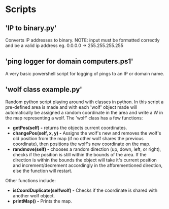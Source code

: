 # Scripts
## 'IP to binary.py'
Converts IP addresses to binary.
NOTE: input must be formatted correctly and be a valid ip address eg. 0.0.0.0 -> 255.255.255.255

## 'ping logger for domain computers.ps1'
A very basic powershell script for logging of pings to an IP or domain name.

## 'wolf class example.py'
Random python script playing around with classes in python. In this script a pre-defined area is made and with each 'wolf' object made will automatically be assigned a random coordinate in the area and write a W in the map representing a wolf. The 'wolf' class has a few functions:
* **getPos(self) -** returns the objects current coordinates.
* **changePos(self, x, y) -** Assigns the wolf's new and removes the wolf's old position from the map (if no other wolf shares the previous coordinate), then positions the wolf's new coordinate on the map.
* **randmove(self) -** chooses a random direction (up, down, left, or right), checks if the position is still within the bounds of the area. If the direction is within the bounds the object will take it's current position and increment/decrement accordingly in the afforementioned direction, else the function will restart.

Other functions include:
* **isCoordDuplicate(selfwolf) -** Checks if the coordinate is shared with another wolf object.
* **printMap() -** Prints the map.
